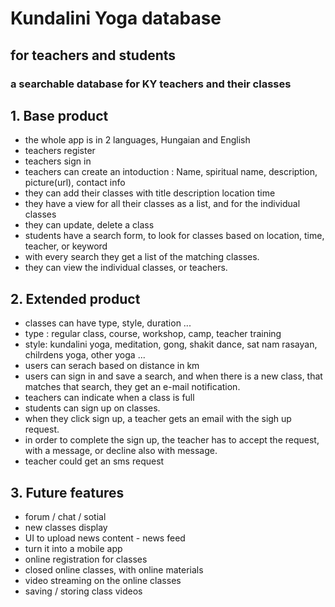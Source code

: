 # Kundalini Yoga database

## for teachers and students
### a searchable database for KY teachers and their classes

## 1. Base product 
* the whole app is in 2 languages, Hungaian and English
* teachers register
* teachers sign in
* teachers can create an intoduction : Name, spiritual name, description, picture(url), contact info
* they can add their classes with title description location time
* they have a view for all their classes as a list, and for the individual classes
* they can update, delete a class
* students have a search form, to look for classes based on location, time, teacher, or keyword
* with every search they get a list of the matching classes.
* they can view the individual classes, or teachers.

## 2. Extended product
* classes can have type, style, duration ...
* type : regular class, course, workshop, camp, teacher training
* style: kundalini yoga, meditation, gong, shakit dance, sat nam rasayan, chilrdens yoga, other yoga ...
* users can serach based on distance in km
* users can sign in and save a search, and when there is a new class, that matches that search, they get an e-mail notification.
* teachers can indicate when a class is full
* students can sign up on classes.
* when they click sign up, a teacher gets an email with the sigh up request. 
* in order to complete the sign up, the teacher has to accept the request, with a message, or decline also with message.
* teacher could get an sms request


## 3. Future features
* forum / chat / sotial
* new classes display
* UI to upload news content - news feed
* turn it into a mobile app
* online registration for classes
* closed online classes, with online materials
* video streaming on the online classes
* saving / storing class videos